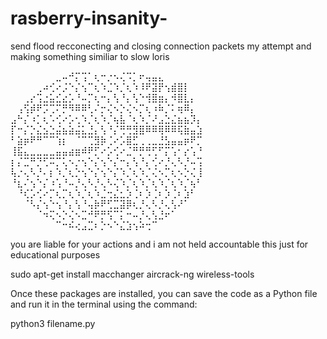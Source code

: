 # rasberry-insanity-
send flood recconecting and closing connection packets
my attempt and making something similiar to slow loris



⠀⠀⠀⠀⠀⠀⠀⣀⠤⠚⡍⢩⠁⢆⠒⡐⠢⢌⠩⡁⠖⢤⣤⣄⠀⠀⠀⠀⠀⠀
⠀⠀⠀⠀⢀⠴⢊⠔⡨⠑⡌⢢⠉⢆⠱⣈⠱⡈⢆⠱⠸⠟⣽⡟⢢⣾⣿⡇⠀⠀
⠀⠀⢀⡔⢩⣐⣥⣊⣔⡡⠘⠤⡉⢆⠒⡄⢣⠘⡄⢣⠑⢺⣿⣶⡄⠺⣿⣇⡄⠀
⠀⢠⢫⡾⠟⡩⢉⠍⡛⠻⠿⠿⢃⠌⡒⢌⠢⡑⢌⠢⡉⢆⠰⠷⡈⠅⢶⠿⡄⠀
⣠⠓⡌⠰⡁⢆⠡⢊⠔⡡⢂⠱⡈⢆⠱⡈⢦⣧⠈⢆⠱⡈⠜⣠⣑⣌⣦⣦⡹⡄
⡏⠒⡌⡑⣌⣢⣑⣬⣦⣵⣬⣅⣘⡄⢣⠘⡌⢛⢛⣻⣿⠿⠿⢿⠿⠿⢯⣷⣤⣱
⠃⣵⡶⠟⠛⠉⠉⢱⡆⠀⠈⠉⢉⣻⡷⢈⠔⡡⣿⣋⢀⢀⣀⣘⣣⣤⣤⡶⠟⡉
⢸⣯⣄⣀⣀⣀⣀⣤⣤⣴⣶⠾⠟⡋⠔⡡⢊⠔⣈⠛⡛⢛⢋⠋⡍⢡⠂⡔⢡⠘
⡆⡌⣉⠛⡙⢋⠭⡉⢅⠢⡐⢢⠑⡌⢢⠑⡌⠒⡄⢣⠘⡄⢊⠔⡘⢄⠣⡘⠤⢩
⢧⡐⢄⠣⡘⠄⡆⠱⡈⢆⡑⢢⠑⡌⢢⠑⡌⠱⡈⢆⠱⡈⢌⠢⡉⢆⠢⡑⢌⢸
⠘⣆⠌⢢⠑⡌⠰⢡⠘⠤⡘⢄⠣⡘⢄⠣⢌⠱⡈⢆⠱⡈⢆⠱⡈⢆⠱⡈⢦⠃
⠀⠘⢎⡡⢊⠔⡉⢆⡉⢆⠱⡈⢆⠱⣈⢒⣌⣂⡱⢈⠆⡱⢈⠆⡱⢈⠆⣱⠃⠀
⠀⠀⠈⠣⡌⢢⠑⢢⠘⡄⢣⠘⢤⡷⠟⢋⣉⣽⡿⢆⡘⢄⠣⡘⢄⢣⠜⠁⠀⠀
⠀⠀⠀⠀⠈⠲⢍⠢⡑⢌⠢⣉⠚⠟⡛⢫⠉⡅⠒⠤⡘⢄⢣⣘⠖⠁⠀⠀⠀⠀
⠀⠀⠀⠀⠀⠀⠀⠉⠒⠮⢔⣠⣉⠆⡑⠢⠑⣌⣱⢢⠵⢒⠉⠀⠀⠀⠀⠀⠀⠀


you are liable for your actions and i am not held accountable 
this just for educational purposes



sudo apt-get install macchanger aircrack-ng wireless-tools


Once these packages are installed, you can save the code as a Python file and run it in the terminal using the command:

python3 filename.py
